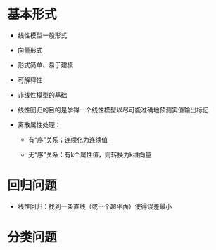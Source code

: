 # 基本形式
* 线性模型一般形式

* 向量形式

* 形式简单、易于建模

* 可解释性

* 非线性模型的基础

* 线性回归的目的是学得一个线性模型以尽可能准确地预测实值输出标记

* 离散属性处理：
    * 有“序”关系；连续化为连续值

    * 无“序”关系：有k个属性值，则转换为k维向量


# 回归问题
* 线性回归：找到一条直线（或一个超平面）使得误差最小

# 分类问题